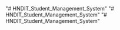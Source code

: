 "# HNDIT_Student_Management_System" 
"# HNDIT_Student_Management_System" 
"# HNDIT_Student_Management_System" 
